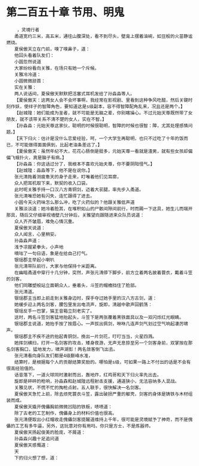 # 第二百五十章 节用、明鬼
        ，灵境行者
       甬道宽约三米，高五米，通往山腹深处，看不到尽头，壁龛上摆着油碗，如豆般的火苗静谧燃烧。
       夏侯傲天立在门前，嗅了嗅鼻子，道：
       他回头看着队友们：
       小圆忽然说道
       大家纷纷看向关雅，在场只有她一个斥候。
       关雅冷冷道：
       小圆微微颔首：
       实在关雅：
       两人说话间，夏侯傲天默默把活塞式耳机发给了孙淼淼等人。
       【夏侯傲天：这两女人会不会坏事啊，我经常在影视剧、里看到这种争风吃醋，然后关键时刻作妖，使绊子的智障角色，要知道这是s级副本，容不得智障配角乱来，况且还是两个。】
       【赵城隍：她们能成为圣者，就不可能是无脑之辈，你别瞎操心。不过元始天尊既然带了女朋友，就不该带关系不清不楚的女人，实在不智。】
       【孙淼淼：元始天尊这家伙，聪明的时候很聪明，智障的时候也很智：障，尤其处理感情问题。】
       【天下归火：估计是没什么恋爱经验，呵，一个大学生再聪明，也只不过吃了十年的饭而已，不可能做得面面俱到，比起老油条差远了。】
       【夏侯傲天：虽然年纪不大，花花心肠倒是挺多，元始天尊一看就是渣男，就有些女孩却偏偏飞蛾扑火，真是脑子有病。】
       【孙淼淼：你这话过分了，我根本不喜欢元始夫尊，你不要阴阳怪气。】
       【赵城隍：淼淼等下，他不是在说你。】
       张元清拖着测疲惫天的身子走来，盯唯着他们见耳廓，
       众人把耳机取下来，默契的收入口袋。
       此时呢关雅手持一口汉八方青铜剑，迈着大苌腿，率先步入甬道。
       张元清唯恐她有闪失，连忙跟得了进去。
       小圆今天火药味怎么那么冲，吃了火药似的？他跟关雅低声道
       关雅淡淡道：她冷着脸其，在堆积如山的尸骸间隙间前行，时而踢一下这具，她生儿而端开那具，随后又仔细审视墙壁几分钟后，关雅望向跟随进来众队员说道：
       众人齐齐皱眉，难免心情沉重。
       夏侯傲天说道：
       众人闻言，心里稍安。
       孙淼淼声道：
       浅予凉握紧拳头，小声地
       嘀咕了一句日语，象是在给自己打气。
       银瑶郡主举起小喇叭
       张元清带队前行，大家与他保持十米距离。
       在幽暗甬道中穿行十几分钟，突然，声张元清停下脚步，前方立着两名披着蓑衣，戴着斗笠的剑客。
       他们同雕塑般站立面朝众人，垂着头，斗笠的帽檐挡住了脸部。
       张元清道。
       银瑶郡主当即上前走到关雅身边时，探手夺过她手里的汉八方古剑，道：
       她缓步迎上两名剑客，腰包里发出电流声，旋即，清越中歌声回鹤荡：
       银瑶反手一巴掌，猫王音箱立刻老实了。
       这时，两名斗笠剑客猛地抬起头，斗笠下是两张覆着黑铁面具以及一双闪烁红光眼睛。
       银瑶郡主说道，她抬手按了按眉心。一声拔出佩剑，咻咻几连声剑气划过空气响起凄厉啸声。
       银瑶郡主不疾不途的抬起青铜剑，挽出一片剑花，叮叮当当，火星四溅。
       她挥剑横扫，打开一名剑客的攻击，矮身夜游，无声无息掠至另一个剑客身前，双掌按在那名剑客胸口，猛地发力，啸声湖彭！两名敛客倒飞出去。
       张元清看向身队友们都是4级巅峰水准，
       结算时，是根据每个人的贡献结算奖励的。哪怕是s级，可如果一路上不付出的话是不会有很高经验值的。
       话音落下，一道火球同时激射而出，轰地炸，红鸡哥和天下归火率先出去。
       旋即是砰砰的枪响，孙淼森和赵城隍远程射击支援，通道狭小，无法容纳多人混战。
       关雅见状，不慌不忙的掏枪点射。五人联手，很快解决一名剑客。
       夏侯傲天急忙上前，除去烦死蓑衣斗笠，露出破损严重的躯壳，剑客的身体是铸铁与木材组装而成。
       夏侯傲天撬开傀儡胸前微微凹陷的铁板，啧啧道：
       除了古老的工艺制作，傀儡身上的材料价值也很高。
       张元清便取出小红帽收走傀儡剑客提醒道维持上千年，很可能是灵境赋予了神奇，而不是傀儡的工艺有多牛逼，另外，这玩意对你有用吗，你只是方士，不是炼器师。
       夏侯傲天扬起俊美的脸庞，不屑道：
       孙淼淼兴趣十足追问道
       夏侯傲天感慨道：
       天
       下的归火想了想，道：